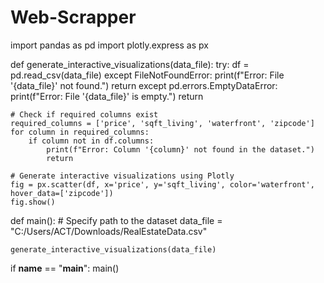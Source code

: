# Web-Scrapper
import pandas as pd
import plotly.express as px

def generate_interactive_visualizations(data_file):
    try:
        df = pd.read_csv(data_file)
    except FileNotFoundError:
        print(f"Error: File '{data_file}' not found.")
        return
    except pd.errors.EmptyDataError:
        print(f"Error: File '{data_file}' is empty.")
        return

    # Check if required columns exist
    required_columns = ['price', 'sqft_living', 'waterfront', 'zipcode']
    for column in required_columns:
        if column not in df.columns:
            print(f"Error: Column '{column}' not found in the dataset.")
            return

    # Generate interactive visualizations using Plotly
    fig = px.scatter(df, x='price', y='sqft_living', color='waterfront', hover_data=['zipcode'])
    fig.show()

def main():
    # Specify path to the dataset
    data_file = "C:/Users/ACT/Downloads/RealEstateData.csv" 

    generate_interactive_visualizations(data_file)

if __name__ == "__main__":
    main()
